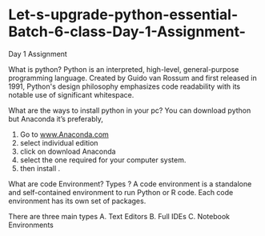# Let-s-upgrade-python-essential-Batch-6-class-Day-1-Assignment-
Day 1 Assignment 
 
What is python? 
Python is an interpreted, high-level, general-purpose programming language. Created by Guido van Rossum and first released in 1991, Python's design philosophy emphasizes code readability with its notable use of significant whitespace. 

What are the ways to install python in your pc? 
You can download python but  Anaconda it’s preferably, 
1. Go to www.Anaconda.com 
2. select individual edition 
3. click on download Anaconda 
4. select the one required for your computer system. 
5. then install . 

What are code Environment? Types ? 
A code environment is a standalone and self-contained environment to run Python or R code. Each code environment has its own set of packages. 
 
There are three main types 
A. Text Editors 
B. Full IDEs 
C. Notebook Environments
